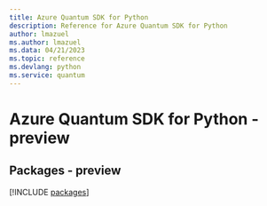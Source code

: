 ```yaml
---
title: Azure Quantum SDK for Python
description: Reference for Azure Quantum SDK for Python
author: lmazuel
ms.author: lmazuel
ms.data: 04/21/2023
ms.topic: reference
ms.devlang: python
ms.service: quantum
---
```

# Azure Quantum SDK for Python - preview
## Packages - preview
[!INCLUDE [packages](quantum-index.md)]